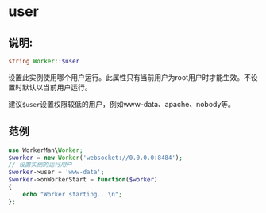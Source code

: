 # user

## 说明:
```php
string Worker::$user
```

设置此实例使用哪个用户运行。此属性只有当前用户为root用户时才能生效。不设置时默认以当前用户运行。

建议```$user```设置权限较低的用户，例如www-data、apache、nobody等。


## 范例

```php
use WorkerMan\Worker;
$worker = new Worker('websocket://0.0.0.0:8484');
// 设置实例的运行用户
$worker->user = 'www-data';
$worker->onWorkerStart = function($worker)
{
    echo "Worker starting...\n";
};
```
